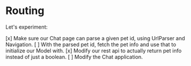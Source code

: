 # Routing
Let's experiment:

[x] Make sure our Chat page can parse a given pet id, using UrlParser and Navigation.
[ ] With the parsed pet id, fetch the pet info and use that to initialize our Model with.
    [x] Modify our rest api to actually return pet info instead of just a boolean.
    [ ] Modify the Chat application.